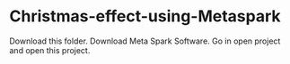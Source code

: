 # Christmas-effect-using-Metaspark
Download this folder.
Download Meta Spark Software.
Go in open project and open this project.
